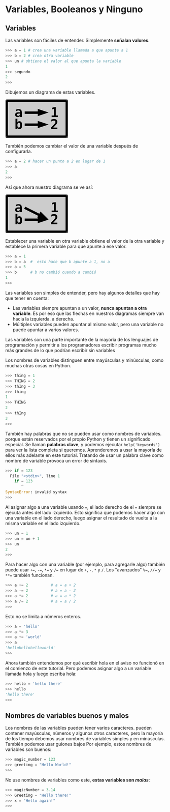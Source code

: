 # Variables, Booleanos y Ninguno

## Variables

Las variables son fáciles de entender. Simplemente **señalan valores**.

```python
>>> a = 1 # crea una variable llamada a que apunte a 1
>>> b = 2 # crea otra variable
>>> un # obtiene el valor al que apunta la variable
1
>>> segundo
2
>>>
```

Dibujemos un diagrama de estas variables.

![Diagrama de variables](../images/variables1.png)

También podemos cambiar el valor de una variable después de configurarla.

```python
>>> a = 2 # hacer un punto a 2 en lugar de 1
>>> a
2
>>>
```

Así que ahora nuestro diagrama se ve así:

![Diagrama de variables](../images/variables2.png)

Establecer una variable en otra variable obtiene el valor de la otra
variable y establece la primera variable para que apunte a ese valor.

```python
>>> a = 1
>>> b = a  #  esto hace que b apunte a 1, no a
>>> a = 5
>>> b      # b no cambió cuando a cambió
1
>>>
```

Las variables son simples de entender, pero hay algunos detalles que
hay que tener en cuenta:

- Las variables siempre apuntan a un valor, **nunca apuntan a otra variable**. Es por eso que las flechas en nuestros diagramas siempre van hacia la izquierda.
  a derecha.
- Múltiples variables pueden apuntar al mismo valor, pero una variable
  no puede apuntar a varios valores.

Las variables son una parte importante de la mayoría de los lenguajes de programación y
permitir a los programadores escribir programas mucho más grandes de lo que podrían escribir
sin variables

Los nombres de variables distinguen entre mayúsculas y minúsculas, como muchas otras cosas en Python.

```python
>>> thing = 1
>>> THING = 2
>>> thIng = 3
>>> thing
1
>>> THING
2
>>> thIng
3
>>>
```

También hay palabras que no se pueden usar como nombres de variables.
porque están reservados por el propio Python y tienen un significado especial.
Se llaman **palabras clave**, y podemos ejecutar `help('keywords')`
para ver la lista completa si queremos.
Aprenderemos a usar la mayoría de ellos más adelante en este tutorial. Tratando de usar un
palabra clave como nombre de variable provoca un error de sintaxis.

```python
>>> if = 123
  File "<stdin>", line 1
    if = 123
       ^
SyntaxError: invalid syntax
>>>
```

Al asignar algo a una variable usando `=`, el lado derecho de
el `=` siempre se ejecuta antes del lado izquierdo. Esto significa que podemos
hacer algo con una variable en el lado derecho, luego asignar el resultado
de vuelta a la misma variable en el lado izquierdo.

```python
>>> un = 1
>>> un = un + 1
>>> un
2
>>>
```

Para hacer algo con una variable (por ejemplo, para agregarle algo)
también puede usar `+=`, `-=`, `*=` y `/=` en lugar de `+`, `-`, `*` y
`/`. Los "avanzados" `%=`, `//=` y `**=` también funcionan.

```python
>>> a += 2          # a = a + 2
>>> a -= 2          # a = a - 2
>>> a *= 2          # a = a * 2
>>> a /= 2          # a = a / 2
>>>
```

Esto no se limita a números enteros.

```python
>>> a = 'hello'
>>> a *= 3
>>> a += 'world'
>>> a
'hellohellohelloworld'
>>>
```

Ahora también entendemos por qué escribir hola en el aviso no funcionó en
el comienzo de este tutorial. Pero podemos asignar algo a un
variable llamada hola y luego escriba hola:

```python
>>> hello = 'hello there'
>>> hello
'hello there'
>>>
```

## Nombres de variables buenos y malos

Los nombres de las variables pueden tener varios caracteres. pueden contener
mayúsculas, números y algunos otros caracteres, pero la mayoría de los
tiempo debemos usar nombres de variables simples y en minúsculas. También podemos usar
guiones bajos Por ejemplo, estos nombres de variables son buenos:

```python
>>> magic_number = 123
>>> greeting = "Hello World!"
>>>
```

No use nombres de variables como este, **estas variables son _malas_**:

```python
>>> magicNumber = 3.14
>>> Greeting = "Hello there!"
>>> x = "Hello again!"
>>>
```

